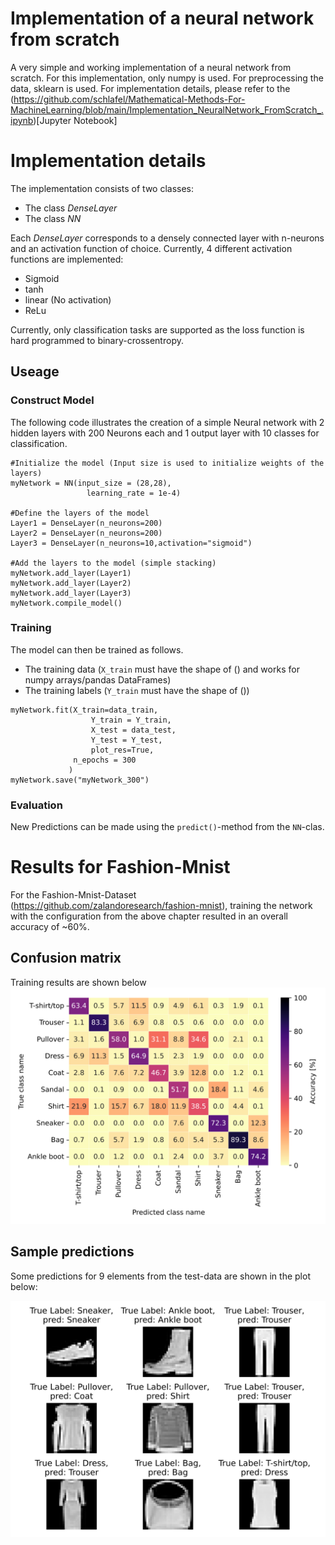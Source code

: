 # Implementation of a neural network from scratch
A very simple and working implementation of a neural network from scratch.
For this implementation, only numpy is used. For preprocessing the data, sklearn is used. For implementation details, please refer to the (https://github.com/schlafel/Mathematical-Methods-For-MachineLearning/blob/main/Implementation_NeuralNetwork_FromScratch_.ipynb)[Jupyter Notebook]






# Implementation details
The implementation consists of two classes:
* The class *DenseLayer*
* The class *NN*

Each *DenseLayer* corresponds to a densely connected layer with n-neurons and an activation 
function of choice. 
Currently, 4 different activation functions are implemented:

* Sigmoid
* tanh
* linear (No activation)
* ReLu

Currently, only classification tasks are supported as the loss function is hard programmed to binary-crossentropy.


## Useage

### Construct Model
The following code illustrates the creation of a simple Neural network with 2 hidden layers with 200 Neurons each and 1 output layer with 10 classes for classification.

```
#Initialize the model (Input size is used to initialize weights of the layers)
myNetwork = NN(input_size = (28,28),
                 learning_rate = 1e-4)
                 
#Define the layers of the model
Layer1 = DenseLayer(n_neurons=200)
Layer2 = DenseLayer(n_neurons=200)
Layer3 = DenseLayer(n_neurons=10,activation="sigmoid")

#Add the layers to the model (simple stacking)
myNetwork.add_layer(Layer1)
myNetwork.add_layer(Layer2)
myNetwork.add_layer(Layer3)
myNetwork.compile_model()
```


### Training
The model can then be trained as follows. 
* The training data (```X_train``` must have the shape of () and works for numpy arrays/pandas DataFrames)
* The training labels (```Y_train``` must have the shape of ())

```
myNetwork.fit(X_train=data_train,
                  Y_train = Y_train,
                  X_test = data_test,
                  Y_test = Y_test,
                  plot_res=True,
              n_epochs = 300
             )
myNetwork.save("myNetwork_300")
```
### Evaluation
New Predictions can be made using the ```predict()```-method from the ```NN```-clas. 

# Results for Fashion-Mnist
For the Fashion-Mnist-Dataset (https://github.com/zalandoresearch/fashion-mnist), training the network with the configuration from the above 
chapter resulted in an overall accuracy of ~60%. 

## Confusion matrix
Training results are shown below
![Training loss & accuracy](Figures/PredictionAccuracyLoss.svg)


## Sample predictions
Some predictions for 9 elements from the test-data 
are shown in the plot below:

![Training loss & accuracy](Figures/Predictions.svg)




